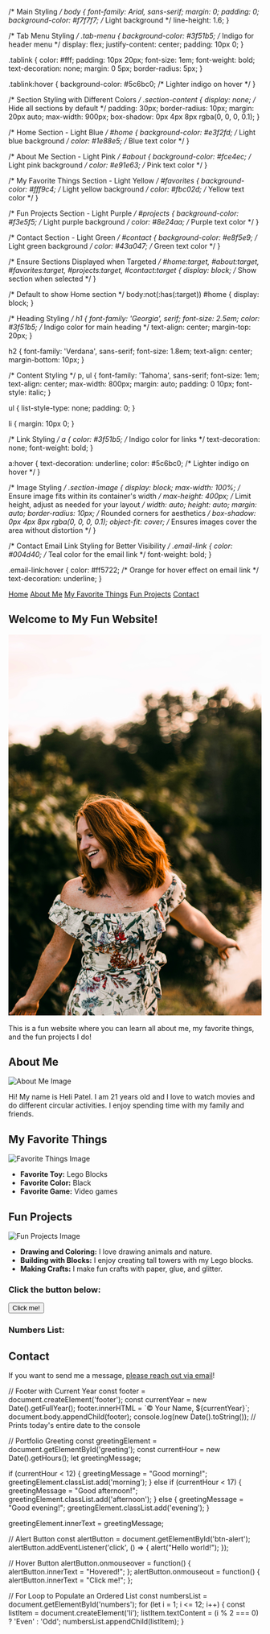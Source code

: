 
/* Main Styling */
body {
    font-family: Arial, sans-serif;
    margin: 0;
    padding: 0;
    background-color: #f7f7f7; /* Light background */
    line-height: 1.6;
}

/* Tab Menu Styling */
.tab-menu {
    background-color: #3f51b5; /* Indigo for header menu */
    display: flex;
    justify-content: center;
    padding: 10px 0;
}

.tablink {
    color: #fff;
    padding: 10px 20px;
    font-size: 1em;
    font-weight: bold;
    text-decoration: none;
    margin: 0 5px;
    border-radius: 5px;
}

.tablink:hover {
    background-color: #5c6bc0; /* Lighter indigo on hover */
}

/* Section Styling with Different Colors */
.section-content {
    display: none; /* Hide all sections by default */
    padding: 30px;
    border-radius: 10px;
    margin: 20px auto;
    max-width: 900px;
    box-shadow: 0px 4px 8px rgba(0, 0, 0, 0.1);
}

/* Home Section - Light Blue */
#home {
    background-color: #e3f2fd; /* Light blue background */
    color: #1e88e5; /* Blue text color */
}

/* About Me Section - Light Pink */
#about {
    background-color: #fce4ec; /* Light pink background */
    color: #e91e63; /* Pink text color */
}

/* My Favorite Things Section - Light Yellow */
#favorites {
    background-color: #fff9c4; /* Light yellow background */
    color: #fbc02d; /* Yellow text color */
}

/* Fun Projects Section - Light Purple */
#projects {
    background-color: #f3e5f5; /* Light purple background */
    color: #8e24aa; /* Purple text color */
}

/* Contact Section - Light Green */
#contact {
    background-color: #e8f5e9; /* Light green background */
    color: #43a047; /* Green text color */
}

/* Ensure Sections Displayed when Targeted */
#home:target, #about:target, #favorites:target, #projects:target, #contact:target {
    display: block; /* Show section when selected */
}

/* Default to show Home section */
body:not(:has(:target)) #home {
    display: block;
}

/* Heading Styling */
h1 {
    font-family: 'Georgia', serif;
    font-size: 2.5em;
    color: #3f51b5; /* Indigo color for main heading */
    text-align: center;
    margin-top: 20px;
}

h2 {
    font-family: 'Verdana', sans-serif;
    font-size: 1.8em;
    text-align: center;
    margin-bottom: 10px;
}

/* Content Styling */
p, ul {
    font-family: 'Tahoma', sans-serif;
    font-size: 1em;
    text-align: center;
    max-width: 800px;
    margin: auto;
    padding: 0 10px;
    font-style: italic;
}

ul {
    list-style-type: none;
    padding: 0;
}

li {
    margin: 10px 0;
}

/* Link Styling */
a {
    color: #3f51b5; /* Indigo color for links */
    text-decoration: none;
    font-weight: bold;
}

a:hover {
    text-decoration: underline;
    color: #5c6bc0; /* Lighter indigo on hover */
}

/* Image Styling */
.section-image {
    display: block;
    max-width: 100%; /* Ensure image fits within its container's width */
    max-height: 400px; /* Limit height, adjust as needed for your layout */
    width: auto;
    height: auto;
    margin: auto;
    border-radius: 10px; /* Rounded corners for aesthetics */
    box-shadow: 0px 4px 8px rgba(0, 0, 0, 0.1);
    object-fit: cover; /* Ensures images cover the area without distortion */
}

/* Contact Email Link Styling for Better Visibility */
.email-link {
    color: #004d40; /* Teal color for the email link */
    font-weight: bold;
}

.email-link:hover {
    color: #ff5722; /* Orange for hover effect on email link */
    text-decoration: underline;
}

<!DOCTYPE html>
<html lang="en">
<head>
    <meta charset="UTF-8">
    <meta name="viewport" content="width=device-width, initial-scale=1.0">
    <title>My Fun Website</title>
    <link rel="stylesheet" href="style.css">
    <script defer src="script.js"></script>
    <style>
        /* Basic styles for different greetings */
        .morning {
            background-color: lightyellow;
            color: darkblue;
        }
        .afternoon {
            background-color: lightblue;
            color: darkgreen;
        }
        .evening {
            background-color: darkblue;
            color: white;
        }
    </style>
</head>
<body>

<!-- Tab Menu -->
<nav class="tab-menu">
    <a href="#home" class="tablink">Home</a>
    <a href="#about" class="tablink">About Me</a>
    <a href="#favorites" class="tablink">My Favorite Things</a>
    <a href="#projects" class="tablink">Fun Projects</a>
    <a href="#contact" class="tablink">Contact</a>
</nav>

<!-- Home Section -->
<section id="home" class="section-content">
    <h1>Welcome to My Fun Website!</h1>
    <img src="my_home.jpg" alt="Home Image" class="section-image">
    <p>This is a fun website where you can learn all about me, my favorite things, and the fun projects I do!</p>
    <div id="greeting"></div> <!-- Greeting will be displayed here -->
</section>

<!-- About Me Section -->
<section id="about" class="section-content">
    <h2>About Me</h2>
    <img src="about_image.jpg" alt="About Me Image" class="section-image">
    <p>Hi! My name is Heli Patel. I am 21 years old and I love to watch movies and do different circular activities. I enjoy spending time with my family and friends.</p>
</section>

<!-- My Favorite Things Section -->
<section id="favorites" class="section-content">
    <h2>My Favorite Things</h2>
    <img src="favorites_image.jpg" alt="Favorite Things Image" class="section-image">
    <ul>
        <li><strong>Favorite Toy:</strong> Lego Blocks</li>
        <li><strong>Favorite Color:</strong> Black</li>
        <li><strong>Favorite Game:</strong> Video games</li>
    </ul>
</section>

<!-- Fun Projects Section -->
<section id="projects" class="section-content">
    <h2>Fun Projects</h2>
    <img src="projects_image.jpg" alt="Fun Projects Image" class="section-image">
    <ul>
        <li><strong>Drawing and Coloring:</strong> I love drawing animals and nature.</li>
        <li><strong>Building with Blocks:</strong> I enjoy creating tall towers with my Lego blocks.</li>
        <li><strong>Making Crafts:</strong> I make fun crafts with paper, glue, and glitter.</li>
    </ul>
    <h3>Click the button below:</h3>
    <button id="btn-alert">Click me!</button>
    <h3>Numbers List:</h3>
    <ol id="numbers"></ol> <!-- Ordered list will be populated here -->
</section>

<!-- Contact Section -->
<section id="contact" class="section-content">
    <h2>Contact</h2>
    <p>If you want to send me a message, <a href="mailto:your-email@example.com" class="email-link">please reach out via email</a>!</p>
</section>

<!-- Footer will be populated by JavaScript -->
<footer></footer>
// Footer with Current Year
const footer = document.createElement('footer');
const currentYear = new Date().getFullYear();
footer.innerHTML = `&copy; Your Name, ${currentYear}`;
document.body.appendChild(footer);
console.log(new Date().toString()); // Prints today's entire date to the console

// Portfolio Greeting
const greetingElement = document.getElementById('greeting');
const currentHour = new Date().getHours();
let greetingMessage;

if (currentHour < 12) {
    greetingMessage = "Good morning!";
    greetingElement.classList.add('morning');
} else if (currentHour < 17) {
    greetingMessage = "Good afternoon!";
    greetingElement.classList.add('afternoon');
} else {
    greetingMessage = "Good evening!";
    greetingElement.classList.add('evening');
}

greetingElement.innerText = greetingMessage;

// Alert Button
const alertButton = document.getElementById('btn-alert');
alertButton.addEventListener('click', () => {
    alert("Hello world!");
});

// Hover Button
alertButton.onmouseover = function() {
    alertButton.innerText = "Hovered!";
};
alertButton.onmouseout = function() {
    alertButton.innerText = "Click me!";
};

// For Loop to Populate an Ordered List
const numbersList = document.getElementById('numbers');
for (let i = 1; i <= 12; i++) {
    const listItem = document.createElement('li');
    listItem.textContent = (i % 2 === 0) ? 'Even' : 'Odd';
    numbersList.appendChild(listItem);
}

</body>
</html>
